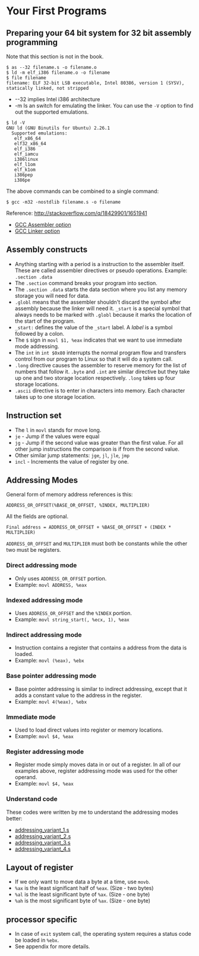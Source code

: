 # Your First Programs

## Preparing your 64 bit system for 32 bit assembly programming

Note that this section is not in the book. 

``` shellsession
$ as --32 filename.s -o filename.o
$ ld -m elf_i386 filename.o -o filename
$ file filename
filename: ELF 32-bit LSB executable, Intel 80386, version 1 (SYSV), statically linked, not stripped
```

* --32 implies Intel i386 architecture
* -m Is an switch for emulating the linker.
You can use the `-V` option to find out the supported emulations.

``` shellsession
$ ld -V
GNU ld (GNU Binutils for Ubuntu) 2.26.1
  Supported emulations:
   elf_x86_64
   elf32_x86_64
   elf_i386
   elf_iamcu
   i386linux
   elf_l1om
   elf_k1om
   i386pep
   i386pe
```

The above commands can be combined to a single command:
```
$ gcc -m32 -nostdlib filename.s -o filename
```

Reference: http://stackoverflow.com/q/18429901/1651941
* [GCC Assembler option](https://gcc.gnu.org/onlinedocs/gcc/Assembler-Options.html)
* [GCC Linker option](https://gcc.gnu.org/onlinedocs/gcc-4.6.4/gcc/Link-Options.html)

## Assembly constructs

* Anything starting with a period is a instruction to the assembler
  itself. These are called assembler directives or pseudo
  operations. Example: `.section .data`
* The `.section` command breaks your program into section.
* The `.section .data` starts the data section where you list any
  memory storage you will need for data.
* `.globl` means that the assembler shouldn't discard the symbol after
  assembly because the linker will need it. `_start` is a special
  symbol that always needs to be marked with `.globl` because it marks
  the location of the start of the program.
* `_start:` defines the value of the `_start` label. A *label* is a
symbol followed by a colon.
* The `$` sign in `movl $1, %eax` indicates that we want to use
  immediate mode addressing.
* The `int` in `int $0x80` interrupts the normal program flow and
  transfers control from our program to Linux so that it will do a
  system call.
* `.long` directive causes the assembler to reserve memory for the
  list of numbers that follow it. `.byte` and `.int` are similar
  directive but they take up one and two storage location
  respectively. `.long` takes up four storage locations.
* `.ascii` directive is to enter in characters into memory. Each
  character takes up to one storage location.

## Instruction set

* The `l` in `movl` stands for move long.
* `je` - Jump if the values were equal
* `jg` - Jump if the second value was greater than the first
  value. For all other jump instructions the comparison is if from the
  second value.
* Other similar jump statements: `jge`, `jl`, `jle`, `jmp`
* `incl` - Increments the value of register by one.

## Addressing Modes

General form of memory address references is this:

``` assembly
ADDRESS_OR_OFFSET(%BASE_OR_OFFSET, %INDEX, MULTIPLIER)
```

All the fields are optional.

`Final address = ADDRESS_OR_OFFSET + %BASE_OR_OFFSET + (INDEX * MULTIPLIER)`

`ADDRESS_OR_OFFSET` and `MULTIPLIER` must both be constants while the
other two must be registers.

### Direct addressing mode

* Only uses `ADDRESS_OR_OFFSET` portion.
* Example: `movl ADDRESS, %eax`

### Indexed addressing mode

* Uses `ADDRESS_OR_OFFSET` and the `%INDEX` portion.
* Example: `movl string_start(, %ecx, 1), %eax`

### Indirect addressing mode

* Instruction contains a register that contains a address from the
  data is loaded.
* Example: `movl (%eax), %ebx`

### Base pointer addressing mode

* Base pointer addressing is similar to indirect addressing, except that it adds a constant value to the address in the register.
* Example: `movl 4(%eax), %ebx`

### Immediate mode

* Used to load direct values into register or memory locations.
* Example: `movl $4, %eax`

### Register addressing mode

* Register mode simply moves data in or out of a register. In all of our examples above, register addressing mode was used for the other operand.
* Example: `movl $4, %eax`

### Understand code

These codes were written by me to understand the addressing modes better:

* [addressing_variant_1.s](../chapter4/code/addressing_variant_1.s)
* [addressing_variant_2.s](../chapter4/code/addressing_variant_2.s)
* [addressing_variant_3.s](../chapter4/code/addressing_variant_3.s)
* [addressing_variant_4.s](../chapter4/code/addressing_variant_4.s)

## Layout of register

* If we only want to move data a byte at a time, use `movb`.
* `%ax` is the least significant half of `%eax`. (Size - two bytes)
* `%al` is the least significant byte of `%ax`. (Size - one byte)
* `%ah` is the most significant byte of `%ax`. (Size - one byte)

## processor specific

* In case of `exit` system call, the operating system requires a
  status code be loaded in `%ebx`.
* See appendix for more details.
